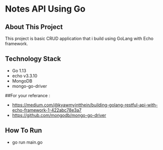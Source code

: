 # Notes API Using Go

## About This Project
This project is basic CRUD application that i build using GoLang with Echo framework.

## Technology Stack
* Go 1.13
* echo v3.3.10
* MongoDB
* mongo-go-driver

##For your referance :
* https://medium.com/@kyawmyintthein/building-golang-restful-api-with-echo-framework-1-422abc78e3a7
* https://github.com/mongodb/mongo-go-driver

## How To Run
* go run main.go
